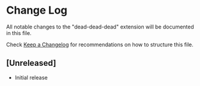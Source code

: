 # Change Log

All notable changes to the "dead-dead-dead" extension will be documented in this file.

Check [Keep a Changelog](http://keepachangelog.com/) for recommendations on how to structure this file.

## [Unreleased]

- Initial release
